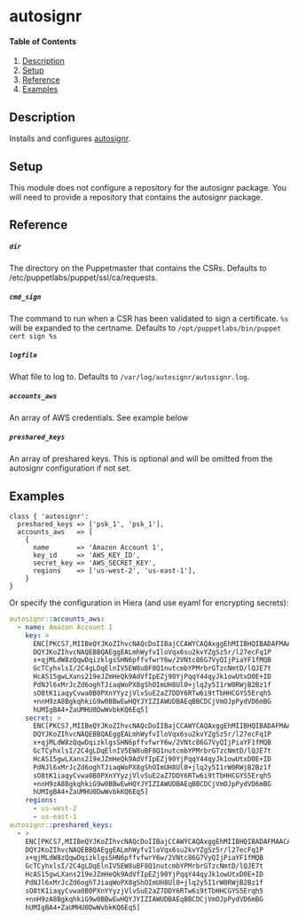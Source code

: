 # autosignr

#### Table of Contents

1. [Description](#description)
1. [Setup](#setup)
1. [Reference](#reference)
1. [Examples](#examples)

## Description

Installs and configures [autosignr](https://github.com/jasonhancock/autosignr).

## Setup

This module does not configure a repository for the autosignr package. You will
need to provide a repository that contains the autosignr package.

## Reference

##### `dir`
  The directory on the Puppetmaster that contains the CSRs. Defaults to
  /etc/puppetlabs/puppet/ssl/ca/requests.

##### `cmd_sign`
  The command to run when a CSR has been validated to sign a certificate. `%s`
  will be expanded to the certname. Defaults to
  `/opt/puppetlabs/bin/puppet cert sign %s`

##### `logfile`
  What file to log to. Defaults to `/var/log/autosignr/autosignr.log`.

##### `accounts_aws`
  An array of AWS credentials. See example below

##### `preshared_keys`
  An array of preshared keys. This is optional and will be omitted from the
  autosignr configuration if not set.

## Examples

~~~puppet
class { 'autosignr':
  preshared_keys => ['psk_1', 'psk_1'],
  accounts_aws   => [
    {
      name       => 'Amazon Account 1',
      key_id     => 'AWS_KEY_ID',
      secret_key => 'AWS_SECRET_KEY',
      regions    => ['us-west-2', 'us-east-1'],
    }
}
~~~

Or specify the configuration in Hiera (and use eyaml for encrypting secrets):

~~~yaml
autosignr::accounts_aws:
  - name: Amazon Account 1
    key: >
      ENC[PKCS7,MIIBeQYJKoZIhvcNAQcDoIIBajCCAWYCAQAxggEhMIIBHQIBADAFMAACAQEw
      DQYJKoZIhvcNAQEBBQAEggEALmhWyfvIloVqx6su2kvYZgSz5r/l27ecFq1P
      x+qjMLdW8zQqwDqizklgsSHN6pffvfwrY6w/2VNtc86G7VyQIjPiaYF1fMQB
      GcTCyhxlsI/2C4gLDqElnIV5EW8uBF8Q1nutcmbYPMrbrGTzcNmtD/lQJE7t
      HcAS15gwLXans219eJZmHeQk9AdVfIpEZj90YjPqqY44qyJk1owUtxD0E+ID
      PdNJl6xMrJcZd6oghTJiaqWoPX8gShOImUH8Ul0+jlq2y5I1rW0RWjB2Bz1f
      sO8tK1iaqyCvwa0B0PXnYYyzjVlvSuE2aZ7DDY6RTw6i9tTbHHCGYS5Erqh5
      +nnH9zA8BgkqhkiG9w0BBwEwHQYJYIZIAWUDBAEqBBCDCjVmOJpPydVD6mBG
      hUMIgBA4+ZaUMHU0DwWvbkKQ6Eq5]
    secret: >
      ENC[PKCS7,MIIBeQYJKoZIhvcNAQcDoIIBajCCAWYCAQAxggEhMIIBHQIBADAFMAACAQEw
      DQYJKoZIhvcNAQEBBQAEggEALmhWyfvIloVqx6su2kvYZgSz5r/l27ecFq1P
      x+qjMLdW8zQqwDqizklgsSHN6pffvfwrY6w/2VNtc86G7VyQIjPiaYF1fMQB
      GcTCyhxlsI/2C4gLDqElnIV5EW8uBF8Q1nutcmbYPMrbrGTzcNmtD/lQJE7t
      HcAS15gwLXans219eJZmHeQk9AdVfIpEZj90YjPqqY44qyJk1owUtxD0E+ID
      PdNJl6xMrJcZd6oghTJiaqWoPX8gShOImUH8Ul0+jlq2y5I1rW0RWjB2Bz1f
      sO8tK1iaqyCvwa0B0PXnYYyzjVlvSuE2aZ7DDY6RTw6i9tTbHHCGYS5Erqh5
      +nnH9zA8BgkqhkiG9w0BBwEwHQYJYIZIAWUDBAEqBBCDCjVmOJpPydVD6mBG
      hUMIgBA4+ZaUMHU0DwWvbkKQ6Eq5]
    regions:
      - us-west-2
      - us-east-1
autosignr::preshared_keys:
  - >
    ENC[PKCS7,MIIBeQYJKoZIhvcNAQcDoIIBajCCAWYCAQAxggEhMIIBHQIBADAFMAACAQEw
    DQYJKoZIhvcNAQEBBQAEggEALmhWyfvIloVqx6su2kvYZgSz5r/l27ecFq1P
    x+qjMLdW8zQqwDqizklgsSHN6pffvfwrY6w/2VNtc86G7VyQIjPiaYF1fMQB
    GcTCyhxlsI/2C4gLDqElnIV5EW8uBF8Q1nutcmbYPMrbrGTzcNmtD/lQJE7t
    HcAS15gwLXans219eJZmHeQk9AdVfIpEZj90YjPqqY44qyJk1owUtxD0E+ID
    PdNJl6xMrJcZd6oghTJiaqWoPX8gShOImUH8Ul0+jlq2y5I1rW0RWjB2Bz1f
    sO8tK1iaqyCvwa0B0PXnYYyzjVlvSuE2aZ7DDY6RTw6i9tTbHHCGYS5Erqh5
    +nnH9zA8BgkqhkiG9w0BBwEwHQYJYIZIAWUDBAEqBBCDCjVmOJpPydVD6mBG
    hUMIgBA4+ZaUMHU0DwWvbkKQ6Eq5]
~~~
